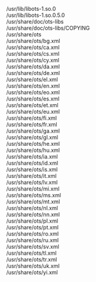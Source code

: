/usr/lib/libots-1.so.0  
/usr/lib/libots-1.so.0.5.0  
/usr/share/doc/ots-libs  
/usr/share/doc/ots-libs/COPYING  
/usr/share/ots  
/usr/share/ots/bg.xml  
/usr/share/ots/ca.xml  
/usr/share/ots/cs.xml  
/usr/share/ots/cy.xml  
/usr/share/ots/da.xml  
/usr/share/ots/de.xml  
/usr/share/ots/el.xml  
/usr/share/ots/en.xml  
/usr/share/ots/eo.xml  
/usr/share/ots/es.xml  
/usr/share/ots/et.xml  
/usr/share/ots/eu.xml  
/usr/share/ots/fi.xml  
/usr/share/ots/fr.xml  
/usr/share/ots/ga.xml  
/usr/share/ots/gl.xml  
/usr/share/ots/he.xml  
/usr/share/ots/hu.xml  
/usr/share/ots/ia.xml  
/usr/share/ots/id.xml  
/usr/share/ots/is.xml  
/usr/share/ots/it.xml  
/usr/share/ots/lv.xml  
/usr/share/ots/mi.xml  
/usr/share/ots/ms.xml  
/usr/share/ots/mt.xml  
/usr/share/ots/nl.xml  
/usr/share/ots/nn.xml  
/usr/share/ots/pl.xml  
/usr/share/ots/pt.xml  
/usr/share/ots/ro.xml  
/usr/share/ots/ru.xml  
/usr/share/ots/sv.xml  
/usr/share/ots/tl.xml  
/usr/share/ots/tr.xml  
/usr/share/ots/uk.xml  
/usr/share/ots/yi.xml  

